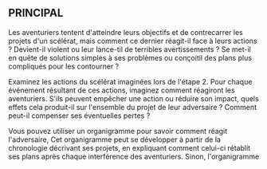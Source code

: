 ## PRINCIPAL


Les aventuriers tentent d'atteindre leurs objectifs et de
contrecarrer les projets d'un scélérat, mais comment ce
dernier réagit-il face à leurs actions ? Devient-il violent ou
leur lance-til de terribles avertissements ? Se met-il en quête
de solutions simples à ses problèmes ou conçoitil des plans
plus compliqués pour les contourner ?

Examinez les actions du scélérat imaginées lors de
l'étape 2. Pour chaque événement résultant de ces actions,
imaginez comment réagiront les aventuriers. S'ils peuvent
empêcher une action ou réduire son impact, quels effets
cela produit-il sur l'ensemble du projet de leur adversaire ?
Comment peut-il compenser ses éventuelles pertes ?

Vous pouvez utiliser un organigramme pour savoir
comment réagit l'adversaire, Cet organigramme peut se
développer à partir de la chronologie décrivant ses projets,
en expliquant comment celui-ci rétablit ses plans après
chaque interférence des aventuriers. Sinon, l'organigramme